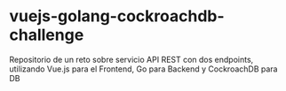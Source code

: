 # vuejs-golang-cockroachdb-challenge
Repositorio de un reto sobre servicio API REST con dos endpoints, utilizando Vue.js para el Frontend, Go para Backend y CockroachDB para DB
